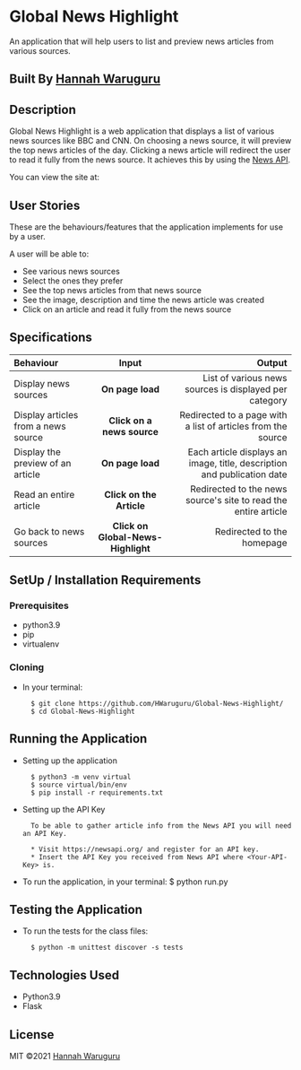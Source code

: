 # Global News Highlight
An application that will help users to list and preview news articles from various sources.   

## Built By [Hannah Waruguru](https://github.com/HWaruguru/)

## Description
Global News Highlight is a web application that displays a list of various news sources like BBC and CNN. On choosing a news source, it will preview the top news articles of the day. Clicking a news article will redirect the user to read it fully from the news source. It achieves this by using the [News API](https://newsapi.org/).

You can view the site at: 

## User Stories
These are the behaviours/features that the application implements for use by a user.

A user will be able to:
* See various news sources 
* Select the ones they prefer
* See the top news articles from that news source
* See the image, description and time the news article was created
* Click on an article and read it fully from the news source

## Specifications
| Behaviour | Input | Output |
| :---------------- | :---------------: | ------------------: |
| Display news sources | **On page load** | List of various news sources is displayed per category |
| Display articles from a news source | **Click on a news source** | Redirected to a page with a list of articles from the source |
| Display the preview of an article | **On page load** | Each article displays an image, title, description and publication date |
| Read an entire article | **Click on the Article** | Redirected to the news source's site to read the entire article |
| Go back to news sources | **Click on Global-News-Highlight** | Redirected to the homepage |
## SetUp / Installation Requirements
### Prerequisites
* python3.9
* pip
* virtualenv

### Cloning
* In your terminal:
        
        $ git clone https://github.com/HWaruguru/Global-News-Highlight/
        $ cd Global-News-Highlight

## Running the Application
* Setting up the application

        $ python3 -m venv virtual
        $ source virtual/bin/env
        $ pip install -r requirements.txt
        
* Setting up the API Key
        
        To be able to gather article info from the News API you will need an API Key.
        
        * Visit https://newsapi.org/ and register for an API key.
        * Insert the API Key you received from News API where <Your-API-Key> is.
        
* To run the application, in your terminal:
        $ python run.py

## Testing the Application
* To run the tests for the class files:

        $ python -m unittest discover -s tests
   
## Technologies Used
* Python3.9
* Flask

## License
MIT &copy;2021 [Hannah Waruguru](https://github.com/HWaruguru/)